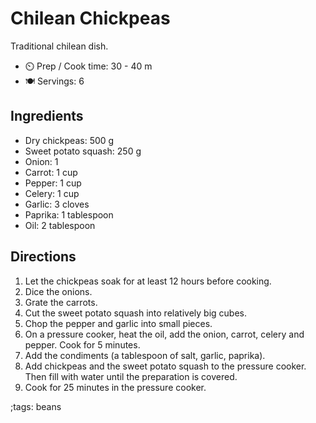 # Chilean Chickpeas

Traditional chilean dish.
- ⏲️ Prep / Cook time: 30 - 40 m
- 🍽️ Servings: 6

## Ingredients

- Dry chickpeas: 500 g
- Sweet potato squash: 250 g
- Onion: 1
- Carrot: 1 cup
- Pepper: 1 cup
- Celery: 1 cup
- Garlic: 3 cloves
- Paprika: 1 tablespoon
- Oil: 2 tablespoon

## Directions

1. Let the chickpeas soak for at least 12 hours before cooking.
2. Dice the onions.
3. Grate the carrots.
4. Cut the sweet potato squash into relatively big cubes.
5. Chop the pepper and garlic into small pieces.
5. On a pressure cooker, heat the oil, add the onion, carrot, celery and pepper. Cook for 5 minutes.
6. Add the condiments (a tablespoon of salt, garlic, paprika).
7. Add chickpeas and the sweet potato squash to the pressure cooker. Then fill with water until the preparation is covered. 
8. Cook for 25 minutes in the pressure cooker.

;tags: beans 
